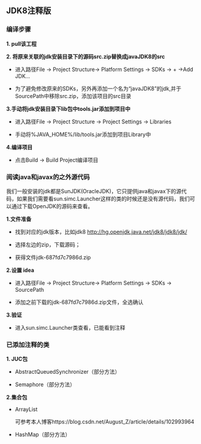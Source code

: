 ## JDK8注释版

### 编译步骤

**1. pull该工程**

**2. 将原来关联的jdk安装目录下的源码src.zip替换成javaJDK8的src**

- 进入路径File -> Project Structure-> Platform Settings -> SDKs -> + ->Add JDK... 

- 为了避免修改原来的SDKs，另外再添加一个名为“javaJDK8”的jdk,并于SourcePath中移除src.zip，添加该项目的src目录

**3.手动将jdk安装目录下lib包中tools.jar添加到项目中**

- 进入路径File -> Project Structure -> Project Settings -> Libraries

- 手动将%JAVA_HOME%/lib/tools.jar添加到项目Library中

**4.编译项目**

- 点击Build -> Build Project编译项目

### 阅读java和javax的之外源代码

我们一般安装的jdk都是SunJDK(OracleJDK)，它只提供java和javax下的源代码，如果我们需要看sun.simc.Launcher这样的类的时候还是没有源代码，我们可以通过下载OpenJDK的源码来查看。

**1.文件准备**

- 找到对应的jdk版本，比如jdk8 http://hg.openjdk.java.net/jdk8/jdk8/jdk/

- 选择左边的zip，下载源码；

- 获得文件jdk-687fd7c7986d.zip

**2.设置 idea**

- 进入路径File -> Project Structure-> Platform Settings -> SDKs -> SourcePath

- 添加之前下载的jdk-687fd7c7986d.zip文件，全选确认

**3.验证**

- 进入sun.simc.Launcher类查看，已能看到注释

### 已添加注释的类

**1. JUC包**

- AbstractQueuedSynchronizer（部分方法）

- Semaphore（部分方法）

**2.集合包**

- ArrayList

  可参考本人博客https://blog.csdn.net/August_Z/article/details/102993964

- HashMap（部分方法）